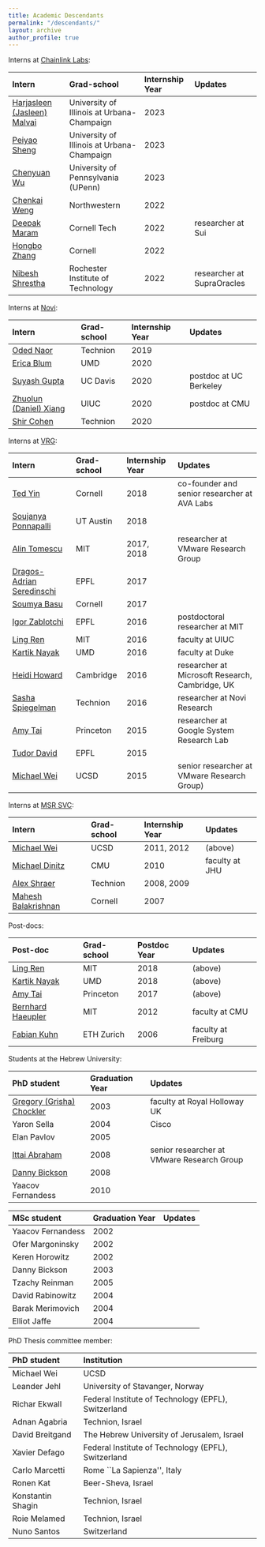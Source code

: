 ```yaml
---
title: Academic Descendants
permalink: "/descendants/"
layout: archive
author_profile: true
---
```


Interns at [Chainlink Labs](http://chainlinklabs.com):

| Intern |  Grad-school | Internship Year | Updates |
| :--- | :--- | :-- | :--- |
[Harjasleen (Jasleen) Malvai](https://jasleenmalvai.com/) | University of Illinois at Urbana-Champaign | 2023 | |
[Peiyao Sheng](https://simplespy.github.io/about/) | University of Illinois at Urbana-Champaign | 2023 | |
[Chenyuan Wu](https://chenyuanwu.com/) | University of Pennsylvania (UPenn) | 2023 | |
[Chenkai Weng](https://www.linkedin.com/in/chenkai-weng/) | Northwestern | 2022 | |
[Deepak Maram](https://www.linkedin.com/in/deepakmaram/) | Cornell Tech | 2022 | researcher at Sui |
[Hongbo Zhang](https://www.linkedin.com/in/hongbozhang/) | Cornell | 2022 | |
[Nibesh Shrestha](https://www.linkedin.com/in/nibesh-shrestha-73485380/) | Rochester Institute of Technology | 2022 | researcher at SupraOracles |

Interns at [Novi](http://novi.com):

| Intern |  Grad-school | Internship Year | Updates |
| :--- | :--- | :-- | :--- |
[Oded Naor](https://www.linkedin.com/in/oded-naor/?originalSubdomain=il) | Technion | 2019 | |
[Erica Blum](http://www.cs.umd.edu/~erblum/) | UMD | 2020 | |
[Suyash Gupta](https://gupta-suyash.github.io/) | UC Davis | 2020 | postdoc at UC Berkeley |
[Zhuolun (Daniel) Xiang](https://sites.google.com/site/danielxiangzl/) | UIUC | 2020 | postdoc at CMU |
[Shir Cohen](https://www.linkedin.com/in/shir-cohen/?originalSubdomain=il) | Technion | 2020 | |

Interns at [VRG](http://research.vmware.com):

| Intern |  Grad-school | Internship Year | Updates |
| :--- | :--- | :-- | :--- |
[Ted Yin](https://www.cs.cornell.edu/~tedyin/) | Cornell | 2018  | co-founder and senior researcher at AVA Labs | 
[Soujanya Ponnapalli](https://www.linkedin.com/in/soujanya-ponnapalli-553275107/) | UT Austin | 2018 | |
[Alin Tomescu](http://people.csail.mit.edu/alinush/) | MIT | 2017, 2018 | researcher at VMware Research Group |
[Dragos-Adrian Seredinschi](https://people.epfl.ch/dragos-adrian.seredinschi) | EPFL | 2017 | |
[Soumya Basu](http://www.soumyabasu.com/) | Cornell | 2017 | |
[Igor Zablotchi](https://www.linkedin.com/in/zablo) | EPFL | 2016  | postdoctoral researcher at MIT |
[Ling Ren](http://people.csail.mit.edu/renling/) | MIT | 2016 | faculty at UIUC |
[Kartik Nayak](https://www.cs.umd.edu/~kartik/) | UMD | 2016 |  faculty at Duke  | 
[Heidi Howard](http://hh360.user.srcf.net/blog/) | Cambridge | 2016 |  researcher at Microsoft Research, Cambridge, UK |
[Sasha Spiegelman](https://alexanderspiegelman.github.io/) | Technion | 2016 | researcher at Novi Research |
[Amy Tai](http://www.cs.princeton.edu/~amytai/) | Princeton | 2015 | researcher at Google System Research Lab |
[Tudor David](https://people.epfl.ch/tudor.david) | EPFL | 2015 | |
[Michael Wei](http://cseweb.ucsd.edu/~m3wei/) | UCSD | 2015 | senior researcher at VMware Research Group) |

Interns at [MSR SVC](http://msrsvc.org/):

| Intern |  Grad-school | Internship Year | Updates |
| :--- | :--- | :-- | :--- |
[Michael Wei](http://cseweb.ucsd.edu/~m3wei/) | UCSD | 2011, 2012 | (above)  |
[Michael Dinitz](http://www.cs.jhu.edu/~mdinitz/) | CMU | 2010 | faculty at JHU |
[Alex Shraer](http://www.cs.technion.ac.il/~shralex/) | Technion | 2008, 2009 | |
[Mahesh Balakrishnan](http://www.cs.yale.edu/homes/mahesh/) | Cornell | 2007 | |

Post-docs:

| Post-doc |  Grad-school | Postdoc Year | Updates |
| :--- | :--- | :-- | :--- |
[Ling Ren](https://sites.google.com/view/renling) | MIT | 2018 | (above) |
[Kartik Nayak](https://users.cs.duke.edu/~kartik/) | UMD | 2018 | (above) |
[Amy Tai](https://amytai.github.io/) | Princeton | 2017 | (above) |
[Bernhard Haeupler](http://www.cs.cmu.edu/~haeupler/) | MIT | 2012 |  faculty at CMU |
[Fabian Kuhn](http://ac.informatik.uni-freiburg.de/kuhn/) | ETH Zurich | 2006 | faculty at Freiburg |

Students at the Hebrew University:

| PhD student |  Graduation Year | Updates |
| :--- | :-- | :--- |
[Gregory (Grisha) Chockler](https://pure.royalholloway.ac.uk/portal/en/persons/gregory-chockler%28bc850403-f033-4dbe-978f-094e06b3068a%29.html) | 2003 | faculty at Royal Holloway UK |
Yaron Sella | 2004 |  Cisco |
Elan Pavlov |  2005 | |
[Ittai Abraham](https://research.vmware.com/researchers/8) | 2008 | senior researcher at VMware Research Group |
[Danny Bickson](https://dato.com/company/team/index.html) | 2008 | |
Yaacov Fernandess |  2010 | |

| MSc student |  Graduation Year | Updates |
| :--- | :-- | :--- |
Yaacov Fernandess | 2002 | |
Ofer Margoninsky | 2002 | |
Keren Horowitz | 2002 | |
Danny Bickson | 2003 | |
Tzachy Reinman | 2005 | |
David Rabinowitz | 2004 | |
Barak Merimovich | 2004 | |
Elliot Jaffe | 2004 | |

PhD Thesis committee member:

| PhD student |  Institution | 
| :-- | :--- |
Michael Wei | UCSD  |
Leander Jehl |  University of Stavanger, Norway |
Richar Ekwall | Federal Institute of Technology (EPFL), Switzerland |
Adnan Agabria | Technion, Israel |
David Breitgand | The Hebrew University of Jerusalem, Israel |
Xavier Defago | Federal Institute of Technology (EPFL), Switzerland |
Carlo Marcetti | Rome ``La Sapienza'', Italy |
Ronen Kat | Beer-Sheva, Israel |
Konstantin Shagin | Technion, Israel |
Roie Melamed | Technion, Israel |
Nuno Santos | Switzerland |
